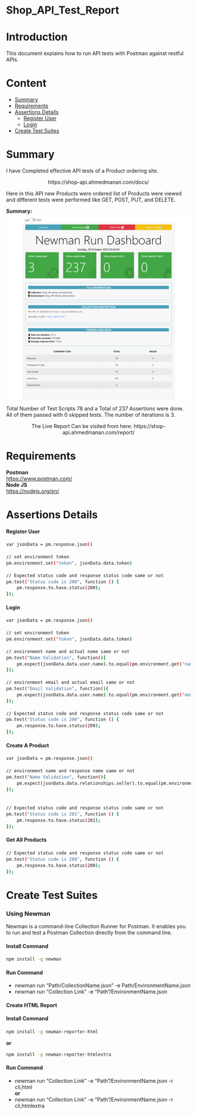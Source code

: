 # Shop_API_Test_Report
# Introduction
This document explains how to run API tests with Postman against restful APIs.    
# Content  
- [Summary](summary)      
- [Requirements](https://github.com/musthafiz/API-Testing#requirements)      
- [Assertions Details](assertions-details)   
  - [Register User](register-user)   
  - [Login](login)   
- [Create Test Suites](create-test-suites)      
      

# Summary    
I have Completed effective API tests of a Product ordering site.       
<p align="center">
https://shop-api.ahmedmanan.com/docs/   
</p>
 

Here in this API new Products were ordered list of Products were viewed and different tests were performed like GET, POST, PUT, and DELETE.

**Summary:** 
     ![Test Summary](summary.png)

Total Number of Test Scripts 78 and a Total of 237 Assertions were done. All of them passed with 0 skipped tests. The number of iterations is 3.

<p align="center">
  The Live Report Can be visited from here: https://shop-api.ahmedmanan.com/report/   
</p>

# Requirements   
**Postman**   
https://www.postman.com/   
**Node JS**   
https://nodejs.org/en/    

# Assertions Details    
#### Register User         
```bash
var jsonData = pm.response.json()

// set environment token
pm.environment.set("token", jsonData.data.token)

// Expected status code and response status code same or not
pm.test("Status code is 200", function () {
    pm.response.to.have.status(200);
});
```
#### Login    
```bash   
var jsonData = pm.response.json()

// set environment token
pm.environment.set("token", jsonData.data.token)

// environment name and actual name same or not
pm.test("Name Validation", function(){
    pm.expect(jsonData.data.user.name).to.equal(pm.environment.get("name"));
});

// environment email and actual email same or not
pm.test("Email Validation", function(){
    pm.expect(jsonData.data.user.name).to.equal(pm.environment.get("email"));
});

// Expected status code and response status code same or not
pm.test("Status code is 200", function () {
    pm.response.to.have.status(200);
});
```
#### Create A Product    
```bash   
var jsonData = pm.response.json()

// environment name and response name same or not
pm.test("Name Validation", function(){
    pm.expect(jsonData.data.relationships.seller).to.equal(pm.environment.get("name"));
});


// Expected status code and response status code same or not
pm.test("Status code is 201", function () {
    pm.response.to.have.status(201);
});
```
#### Get All Products    
```bash   
// Expected status code and response status code same or not
pm.test("Status code is 200", function () {
    pm.response.to.have.status(200);
});
```  

# Create Test Suites   

### Using Newman   


  Newman is a command-line Collection Runner for Postman. It enables you to run and test a Postman Collection directly from the command line.
#### Install Command    
```bash
npm install -g newman    
```
#### Run Command    
- newman run “Path/CollectionName.json” -e Path/EnvironmentName.json
- newman run “Collection Link” -e “Path”/EnvironmentName.json    

#### Create HTML Report  
 
#### Install Command      
```bash
npm install -g newman-reporter-html
```
**or**   
```bash
npm install -g newman-reporter-htmlextra    
```
#### Run Command      
- newman run “Collection Link” -e “Path”/EnvironmentName.json -r cli,html    
**or**    
- newman run “Collection Link” -e “Path”/EnvironmentName.json -r cli,htmlextra    
